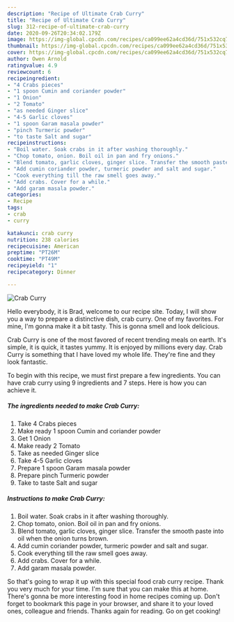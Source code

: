 ```yaml
---
description: "Recipe of Ultimate Crab Curry"
title: "Recipe of Ultimate Crab Curry"
slug: 312-recipe-of-ultimate-crab-curry
date: 2020-09-26T20:34:02.179Z
image: https://img-global.cpcdn.com/recipes/ca099ee62a4cd36d/751x532cq70/crab-curry-recipe-main-photo.jpg
thumbnail: https://img-global.cpcdn.com/recipes/ca099ee62a4cd36d/751x532cq70/crab-curry-recipe-main-photo.jpg
cover: https://img-global.cpcdn.com/recipes/ca099ee62a4cd36d/751x532cq70/crab-curry-recipe-main-photo.jpg
author: Owen Arnold
ratingvalue: 4.9
reviewcount: 6
recipeingredient:
- "4 Crabs pieces"
- "1 spoon Cumin and coriander powder"
- "1 Onion"
- "2 Tomato"
- "as needed Ginger slice"
- "4-5 Garlic cloves"
- "1 spoon Garam masala powder"
- "pinch Turmeric powder"
- "to taste Salt and sugar"
recipeinstructions:
- "Boil water. Soak crabs in it after washing thoroughly."
- "Chop tomato, onion. Boil oil in pan and fry onions."
- "Blend tomato, garlic cloves, ginger slice. Transfer the smooth paste into oil when the onion turns brown."
- "Add cumin coriander powder, turmeric powder and salt and sugar."
- "Cook everything till the raw smell goes away."
- "Add crabs. Cover for a while."
- "Add garam masala powder."
categories:
- Recipe
tags:
- crab
- curry

katakunci: crab curry 
nutrition: 238 calories
recipecuisine: American
preptime: "PT26M"
cooktime: "PT49M"
recipeyield: "1"
recipecategory: Dinner

---
```



![Crab Curry](https://img-global.cpcdn.com/recipes/ca099ee62a4cd36d/751x532cq70/crab-curry-recipe-main-photo.jpg)

Hello everybody, it is Brad, welcome to our recipe site. Today, I will show you a way to prepare a distinctive dish, crab curry. One of my favorites. For mine, I'm gonna make it a bit tasty. This is gonna smell and look delicious.



Crab Curry is one of the most favored of recent trending meals on earth. It's simple, it is quick, it tastes yummy. It is enjoyed by millions every day. Crab Curry is something that I have loved my whole life. They're fine and they look fantastic.


To begin with this recipe, we must first prepare a few ingredients. You can have crab curry using 9 ingredients and 7 steps. Here is how you can achieve it.

<!--inarticleads1-->

##### The ingredients needed to make Crab Curry:

1. Take 4 Crabs pieces
1. Make ready 1 spoon Cumin and coriander powder
1. Get 1 Onion
1. Make ready 2 Tomato
1. Take as needed Ginger slice
1. Take 4-5 Garlic cloves
1. Prepare 1 spoon Garam masala powder
1. Prepare pinch Turmeric powder
1. Take to taste Salt and sugar




<!--inarticleads2-->

##### Instructions to make Crab Curry:

1. Boil water. Soak crabs in it after washing thoroughly.
1. Chop tomato, onion. Boil oil in pan and fry onions.
1. Blend tomato, garlic cloves, ginger slice. Transfer the smooth paste into oil when the onion turns brown.
1. Add cumin coriander powder, turmeric powder and salt and sugar.
1. Cook everything till the raw smell goes away.
1. Add crabs. Cover for a while.
1. Add garam masala powder.




So that's going to wrap it up with this special food crab curry recipe. Thank you very much for your time. I'm sure that you can make this at home. There's gonna be more interesting food in home recipes coming up. Don't forget to bookmark this page in your browser, and share it to your loved ones, colleague and friends. Thanks again for reading. Go on get cooking!
